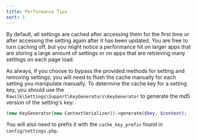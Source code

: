 ```yaml
---
title: Performance Tips
sort: 1
---
```


By default, all settings are cached after accessing them for the first time or after accessing the setting again after it has been updated.
You are free to turn caching off, but you might notice a performance hit on larger apps that are storing a large amount of settings or
on apps that are retrieving many settings on each page load.

As always, if you choose to bypass the provided methods for setting and removing settings, you will need to flush the cache manually for
each setting you manipulate manually. To determine the cache key for a setting key, you should use the `Rawilk\Settings\Support\KeyGenerators\KeyGenerator` to
generate the md5 version of the setting's key:

```php
(new KeyGenerator(new ContextSerializer))->generate($key, $context);
```

You will also need to prefix it with the `cache_key_prefix` found in `config/settings.php`.
